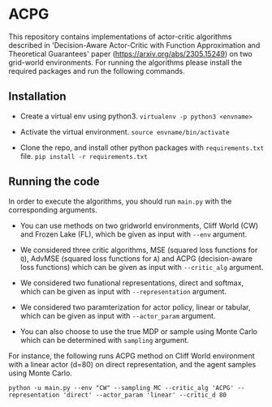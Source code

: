 # ACPG

This repository contains implementations of actor-critic algorithms described in 'Decision-Aware Actor-Critic with Function Approximation and Theoretical Guarantees' paper (https://arxiv.org/abs/2305.15249) on two grid-world environments. For running the algorithms please install the required packages and run the following commands. 
## Installation
* Create a virtual env using python3.
`virtualenv -p python3 <envname>`

* Activate the virtual environment.
`source envname/bin/activate`

* Clone the repo, and install other python packages with `requirements.txt` file.
`pip install -r requirements.txt`

## Running the code
In order to execute the algorithms, you should run `main.py` with the corresponding arguments. 
* You can use methods on two gridworld environments, Cliff World (CW) and Frozen Lake (FL), which be given as input with `--env` argument. 

* We considered three critic algorithms, MSE (squared loss functions for `Q`), AdvMSE (squared loss functions for `A`) and ACPG (decision-aware loss functions) which can be given as input with `--critic_alg` argument.

* We considered two funational representations, direct and softmax, which can be given as input with `--representation` argument.

* We considered two paramterization for actor policy, linear or tabular, which can be given as input with `--actor_param` argument.

* You can also choose to use the true MDP or sample using Monte Carlo which can be determined with `sampling` argument.

For instance, the following runs ACPG method on Cliff World environment with a linear actor (d=80) on direct representation, and the agent samples using Monte Carlo.
```
python -u main.py --env "CW" --sampling MC --critic_alg 'ACPG' --representation 'direct' --actor_param 'linear' --critic_d 80
```

